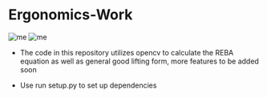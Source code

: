 # Ergonomics-Work

![me](https://github.com/wndrsn1/Ergonomics-CV/blob/main/results/Lifting_form.gif)
![me](https://github.com/wndrsn1/Ergonomics-CV/blob/main/results/ezgif-1-5b668f60bb.gif)


-  The code in this repository utilizes opencv to calculate the REBA equation as well as general good lifting form, more features to be added soon  


- Use run setup.py to set up dependencies
